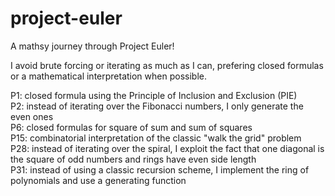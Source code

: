 # project-euler
A mathsy journey through Project Euler!    

I avoid brute forcing or iterating as much as I can, prefering closed formulas or a mathematical interpretation when possible.    

P1: closed formula using the Principle of Inclusion and Exclusion (PIE)    
P2: instead of iterating over the Fibonacci numbers, I only generate the even ones    
P6: closed formulas for square of sum and sum of squares    
P15: combinatorial interpretation of the classic "walk the grid" problem    
P28: instead of iterating over the spiral, I exploit the fact that one diagonal is the square of odd numbers and rings have even side length    
P31: instead of using a classic recursion scheme, I implement the ring of polynomials and use a generating function

